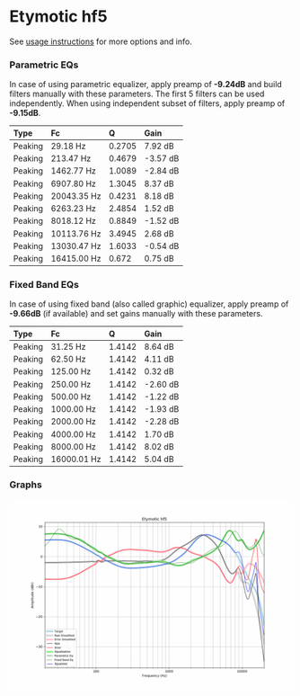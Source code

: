 # Etymotic hf5
See [usage instructions](https://github.com/jaakkopasanen/AutoEq#usage) for more options and info.

### Parametric EQs
In case of using parametric equalizer, apply preamp of **-9.24dB** and build filters manually
with these parameters. The first 5 filters can be used independently.
When using independent subset of filters, apply preamp of **-9.15dB**.

| Type    | Fc          |      Q | Gain     |
|:--------|:------------|:-------|:---------|
| Peaking | 29.18 Hz    | 0.2705 | 7.92 dB  |
| Peaking | 213.47 Hz   | 0.4679 | -3.57 dB |
| Peaking | 1462.77 Hz  | 1.0089 | -2.84 dB |
| Peaking | 6907.80 Hz  | 1.3045 | 8.37 dB  |
| Peaking | 20043.35 Hz | 0.4231 | 8.18 dB  |
| Peaking | 6263.23 Hz  | 2.4854 | 1.52 dB  |
| Peaking | 8018.12 Hz  | 0.8849 | -1.52 dB |
| Peaking | 10113.76 Hz | 3.4945 | 2.68 dB  |
| Peaking | 13030.47 Hz | 1.6033 | -0.54 dB |
| Peaking | 16415.00 Hz | 0.672  | 0.75 dB  |

### Fixed Band EQs
In case of using fixed band (also called graphic) equalizer, apply preamp of **-9.66dB**
(if available) and set gains manually with these parameters.

| Type    | Fc          |      Q | Gain     |
|:--------|:------------|:-------|:---------|
| Peaking | 31.25 Hz    | 1.4142 | 8.64 dB  |
| Peaking | 62.50 Hz    | 1.4142 | 4.11 dB  |
| Peaking | 125.00 Hz   | 1.4142 | 0.32 dB  |
| Peaking | 250.00 Hz   | 1.4142 | -2.60 dB |
| Peaking | 500.00 Hz   | 1.4142 | -1.22 dB |
| Peaking | 1000.00 Hz  | 1.4142 | -1.93 dB |
| Peaking | 2000.00 Hz  | 1.4142 | -2.28 dB |
| Peaking | 4000.00 Hz  | 1.4142 | 1.70 dB  |
| Peaking | 8000.00 Hz  | 1.4142 | 8.02 dB  |
| Peaking | 16000.01 Hz | 1.4142 | 5.04 dB  |

### Graphs
![](./Etymotic%20hf5.png)